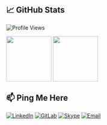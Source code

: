 ## 📈 GitHub Stats

![Profile Views](https://komarev.com/ghpvc/?username=arnabb38&color=blue)

<!-- ![Your GitHub stats](https://github-readme-stats.vercel.app/api?username=arnabb38&show_icons=true&theme=onedark&hide=contribs,prs) -->

<!-- [![Top Langs](https://github-readme-stats.vercel.app/api/top-langs/?username=arnabb38&layout=compact&theme=onedark)](https://github.com/arnabb38/github-readme-stats) -->

<a>
  <img height=120 align="center" src="https://github-readme-stats.vercel.app/api?username=arnabb38&show_icons=true&theme=onedark&hide=contribs,prs" />
</a>
<a>
  <img height=120 align="center" src="https://github-readme-stats.vercel.app/api/top-langs/?username=arnabb38&layout=compact&theme=onedark)](https://github.com/arnabb38/github-readme-stats" />
</a>

## 📫 Ping Me Here

[![LinkedIn](https://img.shields.io/badge/LinkedIn-0077B5?style=for-the-badge&logo=linkedin&logoColor=white)](https://www.linkedin.com/in/arnab-basak/)
[![GitLab](https://img.shields.io/badge/GitLab-FCA121?style=for-the-badge&logo=gitlab&logoColor=white)](https://gitlab.com/arnab.basak)
[![Skype](https://img.shields.io/badge/Skype-00AFF0?style=for-the-badge&logo=skype&logoColor=white)](skype:arnabbasak7?chat)
[![Email](https://img.shields.io/badge/Email-D14836?style=for-the-badge&logo=gmail&logoColor=white)](mailto:arnabbasak896@gmail.com)
